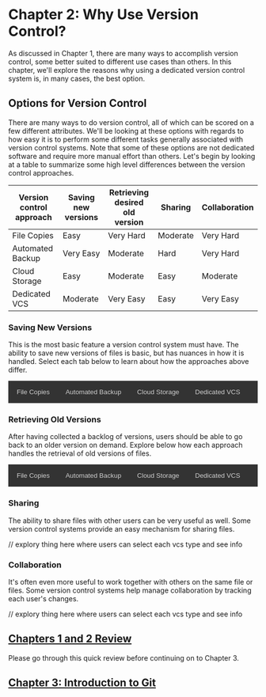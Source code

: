 # Chapter 2: Why Use Version Control?

As discussed in Chapter 1, there are many ways to accomplish version control, some better suited to different use cases than others. In this chapter, we'll explore the reasons why using a dedicated version control system is, in many cases, the best option.

## Options for Version Control

There are many ways to do version control, all of which can be scored on a few different attributes. We'll be looking at these options with regards to how easy it is to perform some different tasks generally associated with version control systems. Note that some of these options are not dedicated software and require more manual effort than others. Let's begin by looking at a table to summarize some high level differences between the version control approaches.

|Version control approach|Saving new versions|Retrieving desired old version|Sharing|Collaboration|
|------------------------|-------------------|------------------------------|-------|-------------|
|File Copies             |Easy|Very Hard|Moderate|Very Hard|
|Automated Backup        |Very Easy|Moderate|Hard|Very Hard|
|Cloud Storage           |Easy|Moderate|Easy|Moderate|
|Dedicated VCS           |Moderate|Very Easy|Easy|Very Easy|

### Saving New Versions

This is the most basic feature a version control system must have. The ability to save new versions of files is basic, but has nuances in how it is handled. Select each tab below to learn about how the approaches above differ.

<div class="interactive_area">
  <!-- Tab links -->
  <div class="tab">
    <button class="tablinks" onclick="openTab(event, 'file_copies')">File Copies</button>
    <button class="tablinks" onclick="openTab(event, 'automated_backup')">Automated Backup</button>
    <button class="tablinks" onclick="openTab(event, 'cloud_storage')">Cloud Storage</button>
    <button class="tablinks" onclick="openTab(event, 'dedicated_vcs')">Dedicated VCS</button>
  </div>
  
  <!-- Tab content -->
  <div id="file_copies" class="tabcontent">
    <h3>Manually Saving File Copies</h3>
    <p>Saving new versions with this method simply involves performing a "Save As" action from whatever application the file is being edited in. This does require the user to select a new name that hasn't been used before.</p>
    <p>A common convention is appending the date and time to the file when saving. This is a straightforward task that most users would be comfortable doing.</p>
  </div>
  
  <div id="automated_backup" class="tabcontent">
    <h3>Automated Backup (Time Machine)</h3>
    <p>No user action is required here to save new versions. The automated backup will run on its own. Once set up, this requires no effort from the user.</p>
  </div>
  
  <div id="cloud_storage" class="tabcontent">
    <h3>Cloud Storage (Sharepoint/Google Drive)</h3>
    <p>There is some variance in interface between specific cloud storage solutions here, but in general, users need to upload files they want to save whenever they want a revision saved.</p>
    <p>This is a straightforward action, although does include an extra step beyond just saving a file locally.</p>
  </div>

  <div id="dedicated_vcs" class="tabcontent">
    <h3>Dedicated VCS (Git)</h3>
    <p>This approach requires comparatively the most effort. Users need to select the specific changes they want to back up and then add a note about what changed. While this can be more work, users will often just add all changes they have made, eliminating the need to select specific changes.</p>
    <p>As we will see next, although writing a note about what has been changed requires more upfront effort when saving, the notes become very helpful for other version control tasks.</p>
  </div>
</div>

### Retrieving Old Versions

After having collected a backlog of versions, users should be able to go back to an older version on demand. Explore below how each approach handles the retrieval of old versions of files.

<div class="interactive_area">
  <!-- Tab links -->
  <div class="tab">
    <button class="tablinks" onclick="openTab(event, 'file_copies')">File Copies</button>
    <button class="tablinks" onclick="openTab(event, 'automated_backup')">Automated Backup</button>
    <button class="tablinks" onclick="openTab(event, 'cloud_storage')">Cloud Storage</button>
    <button class="tablinks" onclick="openTab(event, 'dedicated_vcs')">Dedicated VCS</button>
  </div>
  
  <!-- Tab content -->
  <div id="file_copies" class="tabcontent">
    <h3>Manually Saving File Copies</h3>
    <p>test1.</p>
  </div>
  
  <div id="automated_backup" class="tabcontent">
    <h3>Automated Backup (Time Machine)</h3>
    <p>test2.</p>
  </div>
  
  <div id="cloud_storage" class="tabcontent">
    <h3>Cloud Storage (Sharepoint/Google Drive)</h3>
    <p>test3.</p>
  </div>

  <div id="dedicated_vcs" class="tabcontent">
    <h3>Dedicated VCS (Git)</h3>
    <p>test4.</p>
  </div>
</div>

### Sharing

The ability to share files with other users can be very useful as well. Some version control systems provide an easy mechanism for sharing files.

// explory thing here where users can select each vcs type and see info

### Collaboration

It's often even more useful to work together with others on the same file or files. Some version control systems help manage collaboration by tracking each user's changes.

// explory thing here where users can select each vcs type and see info

## [Chapters 1 and 2 Review]()

Please go through this quick review before continuing on to Chapter 3.

## [Chapter 3: Introduction to Git](../Chapter3)

<style>
/* Style the tab */
.tab {
  overflow: hidden;
  border: 1px solid #333;
  background-color: #333;
}

/* Style the buttons that are used to open the tab content */
.tab button {
  background-color: inherit;
  float: left;
  border: none;
  outline: none;
  cursor: pointer;
  padding: 14px 16px;
  transition: 0.3s;
  color: #cfcfcf;
}

/* Change background color of buttons on hover */
.tab button:hover {
  background-color: #ddd;
}

/* Create an active/current tablink class */
.tab button.active {
  background-color: #555;
}

/* Style the tab content */
.tabcontent {
  display: none;
  padding: 6px 12px;
  border: 1px solid #333;
  border-top: none;
}
</style>
<script type="text/javascript">
function openTab(evt, tabName) {
  // Declare all variables
  var i, tabcontent, tablinks;

  // Get all elements with class="tabcontent" and hide them
  tabcontent = document.getElementsByClassName("tabcontent");
  for (i = 0; i < tabcontent.length; i++) {
    tabcontent[i].style.display = "none";
  }

  // Get all elements with class="tablinks" and remove the class "active"
  tablinks = document.getElementsByClassName("tablinks");
  for (i = 0; i < tablinks.length; i++) {
    tablinks[i].className = tablinks[i].className.replace(" active", "");
  }

  // Show the current tab, and add an "active" class to the button that opened the tab
  document.getElementById(tabName).style.display = "block";
  evt.currentTarget.className += " active";
}
</script>


